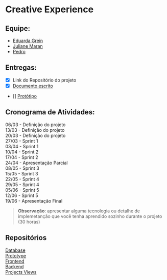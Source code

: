 # Creative Experience

## Equipe:

- [Eduarda Grein](https://github.com/eduardaGrein)  
- [Juliane Maran](https://github.com/JulianeMaran32)  
- [Pedro](https://github.com/oPeeedro)  

## Entregas:  

- [x] Link do Repositório do projeto
- [x] [Documento escrito]()
- [] [Protótipo]()  

## Cronograma de Atividades:

06/03 - Definição do projeto  
13/03 - Definição do projeto  
20/03 - Definição do projeto  
27/03 - Sprint 1  
03/04 - Sprint 1  
10/04 - Sprint 2  
17/04 - Sprint 2  
24/04 - Apresentação Parcial  
08/05 - Sprint 3  
15/05 - Sprint 3  
22/05 - Sprint 4  
29/05 - Sprint 4  
05/06 - Sprint 5  
12/06 - Sprint 5  
19/06 - Apresentação Final  

> **Observação**: apresentar alguma tecnologia ou detalhe de implemetanção que você tenha aprendido sozinho durante o projeto (30 horas)  

## Repositórios  

[Database]()  
[Prototype]()  
[Frontend]()  
[Backend]()  
[Projects Views](https://github.com/orgs/creative-experience/projects/1/views/1)   
